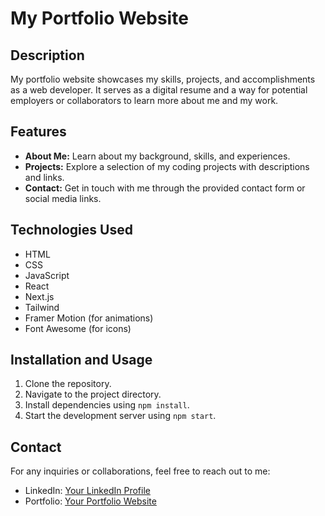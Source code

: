 # My Portfolio Website

## Description

My portfolio website showcases my skills, projects, and accomplishments as a web developer. It serves as a digital resume and a way for potential employers or collaborators to learn more about me and my work.

## Features

- **About Me:** Learn about my background, skills, and experiences.
- **Projects:** Explore a selection of my coding projects with descriptions and links.
- **Contact:** Get in touch with me through the provided contact form or social media links.

## Technologies Used

- HTML
- CSS
- JavaScript
- React
- Next.js
- Tailwind
- Framer Motion (for animations)
- Font Awesome (for icons)

## Installation and Usage

1. Clone the repository.
2. Navigate to the project directory.
3. Install dependencies using `npm install`.
4. Start the development server using `npm start`.


## Contact

For any inquiries or collaborations, feel free to reach out to me:

- LinkedIn: [Your LinkedIn Profile](https://www.linkedin.com/in/giladagan/)
- Portfolio: [Your Portfolio Website](https://gldgn98.github.io/portfolio-next-tailwind-app/)



